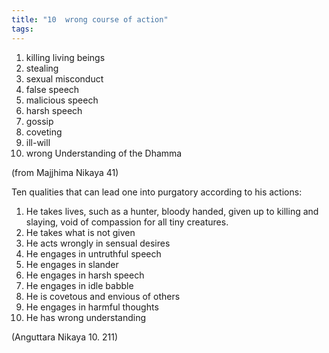 ```yaml
---
title: "10  wrong course of action"
tags: 
---
```




1. killing living beings 
2. stealing 
3. sexual misconduct 
4. false speech 
5. malicious speech 
6. harsh speech 
7. gossip 
8. coveting 
9. ill-will 
10. wrong Understanding of the Dhamma

(from Majjhima Nikaya 41)

Ten qualities that can lead one into purgatory according to his actions: 
1. He takes lives, such as a hunter, bloody handed, given up to killing and slaying, void of compassion for all tiny creatures. 
2. He takes what is not given 
3. He acts wrongly in sensual desires 
4. He engages in untruthful speech 
5. He engages in slander 
6. He engages in harsh speech 
7. He engages in idle babble 
8. He is covetous and envious of others 
9. He engages in harmful thoughts 
10. He has wrong understanding 

(Anguttara Nikaya 10. 211)
